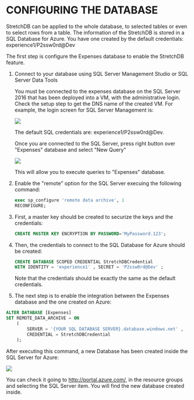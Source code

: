<page title="Configuring the database"/>

CONFIGURING THE DATABASE
====

StretchDB can be applied to the whole database, to selected tables or even to select rows from a table. The information of the StretchDB is stored in a SQL Database for Azure. You have one created by the default credentials: experience1/P2ssw0rd@Dev

The first step is configure the Expenses database to enable the StretchDB feature.

1. Connect to your database using SQL Server Management Studio or SQL Server Data Tools

    You must be connected to the expenses database on the SQL Server 2016 that has been deployed into a VM, with the administrative login. Check the setup step to get the DNS name of the created VM. For example, the login screen for SQL Server Management is:

     ![](img/ssms.1.png)

    The default SQL credentials are: experience1/P2ssw0rd@Dev.

    Once you are connected to the SQL Server, press right button over "Expenses" database and select "New Query"

     ![](img/ssms.2.png)

    This will allow you to execute queries to "Expenses" database.

2. Enable the "remote" option for the SQL Server execuing the following command:  

    ```sql
    exec sp_configure 'remote data archive', 1
    RECONFIGURE;
    ```

3. First, a master key should be created to securize the keys and the credentials:  

    ```sql
    CREATE MASTER KEY ENCRYPTION BY PASSWORD='MyPassword.123'; 
    ```

4. Then, the credentials to connect to the SQL Database for Azure should be created:  
    
    ```sql
    CREATE DATABASE SCOPED CREDENTIAL StretchDBCredential 
    WITH IDENTITY = 'experience1' , SECRET = 'P2ssw0rd@Dev' ;
    ```

    Note that the credentials should be exactly the same as the default credentials.

5. The next step is to enable the integration between the Expenses database and the one created on Azure:  

```sql
ALTER DATABASE [Expenses]
SET REMOTE_DATA_ARCHIVE = ON  
    (  
        SERVER = '{YOUR SQL DATABASE SERVER}.database.windows.net' ,  
        CREDENTIAL = StretchDBCredential 
    );
```

After executing this command, a new Database has been created inside the SQL Server for Azure:

![](img/1.png)

You can check it going to http://portal.azure.com/, in the resource groups and selecting the SQL Server item. You will find the new database created inside.
